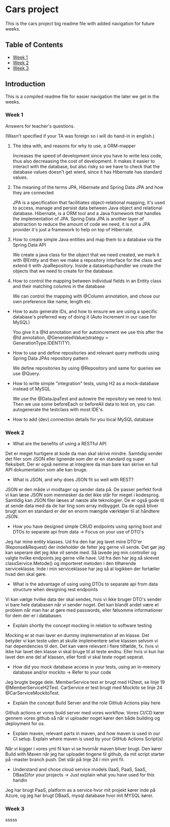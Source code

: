 # Cars project

This is the cars project big readme file with added navigation for future weeks.

## Table of Contents

- [Week 1](#week-1)
- [Week 2](#week-2)
- [Week 3](#week-3)

## Introduction

This is a compiled readme file for easier navigation the later we get in the weeks.

### Week 1

Answers for teacher's questions.


(Wasn't specified if your TA was foreign so i will do hand-in in english.)

1. The idea with, and reasons for why to use, a ORM-mapper

   Increases the speed of development since you have to write less code, thus also decreaasing the cost of development. 
   It makes it easier to interact with the database, but also risky so we have to check that the database values doesn't get wierd, since it has Hibernate     has standard values.
2. The meaning of the terms JPA, Hibernate and Spring Data JPA and how they are connected

   JPA is a specification that facilitiates object-relational mapping, it's used to access, manage and persist data between Java object and relational         database.
   Hibernate, is a ORM tool and a Java framework that handles the implementation of JPA.
   Spring Data JPA is another layer of abstraction to reduce the amount of code we need, it is not a JPA provider it's just a framework to help on top of      Hibernate.
3. How to create simple Java entities and map them to a database via the Spring Data API

   We create a java class for the object that we need created, we mark it with @Entity and then we make a repository interface for the class and extend it     with JpaRepository.
   Inside a datasetup/handler we create the objects that we need to create for the database.
   
4. How to control the mapping between individual fields in an Entity class and their matching columns in the database

   We can control the mapping with @Column annotation, and chose our own preference like name, length etc.
   
- How to auto generate IDs, and how to ensure we are using  a specific database's preferred way of doing it (Auto Increment in our case for  MySQL)

   You give it a @Id annotation and for autoincrement we use this after the @Id annotation, @GeneratedValue(strategy = GenerationType.IDENTITY).
   
- How to use and define repositories and relevant query methods using Spring Data JPAs repository pattern

   We define repositories by using @Repository and same for queries we use @Query.
   
- How to write simple "integration" tests, using H2 as a mock-database instead of MySQL

   We use the @DataJpaTest and autowire the repository we need to test. Then we use some beforeEach or beforeAll data to test on, you can autogenerate the     testclass with most IDE's.
   
- How to add (dev) connection details for you local MySQL database

### Week 2

- What are the benefits of using a RESTful API 

Det er meget hurtigere at kode da man skal skrive mindre. Samtidig sender det filer som JSON eller lignende som der er en standard og super fleksibelt. Der er også nemme at integrere da man bare kan skrive en full API dokumentation som alle kan bruge.

- What is JSON, and why does JSON fit so well with REST? 

JSON er den måde vi modtager og sender data på. De passer perfekt fordi vi kan læse JSON som mennesker da det ikke står for meget i kodesprog. Samtidig kan JSON filer læses af næste alle teknologier. De er også gode til at sende data med da de har ting som array indbygget. Da de også bliver brugt som en standard er der en enorm mængde værktøjer til at håndtere JSON.

- How you have designed simple CRUD endpoints using spring boot and DTOs to separate api from data -> Focus on your use of DTO's 

Jeg har mine entity klasses. Ud fra den har jeg lavet mine DTO'er (Reponse&Request) der indeholder de felter jeg gerne vil sende. Det gør jeg kan seperare det jeg ikke vil sende med. Så lavede jeg min controller og valgte hvilke endpoints jeg gerne ville have. Ud fra den har jeg så skrevet classService.Metode() og importeret metoden i den tilhørende serviceklasse. Inde i min serviceklasse har jeg så al logikken der fortæller hvad den skal gøre.

- What is the advantage of using using DTOs to separate api from data structure when designing rest endpoints

Vi kan vælge hvilke data der skal sendes, hvis vi ikke bruger DTO's sender vi bare hele databasen når vi sender noget. Det kan blandt andet være et problem når man har at gøre med passwords, eller følsomme informationer for dem der er i databasen.

- Explain shortly the concept mocking in relation to software testing 

Mocking er at man laver en dummy implementation af en klasse. Det betyder vi kan teste uden at skulle implementere selve klassen selvom vi har dependencies til den. Det kan være relevant i flere tilfælde, fx. hvis vi ikke har lavet den klasse vi skal bruge til at teste endnu. Eller hvis vi kun har lavet den ene del af klassen, eller fordi vi skal teste noget seperat.

- How did you mock database access in your tests, using an in-memory database and/or mockito → Refer to your code 

Jeg brugte begge dele. MemberService test er brugt med H2test, se linje 19 @MemberServiceH2Test. CarService er test brugt med Mockito se linje 24 @CarServiceMockitoTest.

- Explain the concept Build Server and the role Github Actions play here 

Github actions er vores build server med vores workflow. Vores CI/CD kører gennem vores github så når vi uploader noget kører den både building og deployment for os.

- Explain maven, relevant parts in maven, and how maven is used in our CI setup. Explain where maven is used by your GitHub Actions Script(s) 

Når vi kigger i vores yml fil kan vi se hvornår maven bliver brugt. Den kører Build with Maven når jeg har uploadet tingene til github, da mit script starter på -master branch push. Det står på linje 24 i min yml fil.

- Understand and chose cloud service models (IaaS, PaaS, SaaS, DBaaS)for your projects -> Just explain what you have used for this handin 

Jeg har brugt PaaS, platform as a service hvor mit projekt kører inde på Azure, og jeg har brugt DBaaS, mysql database hvor mit MYSQL kører.

### Week 3

sssss
